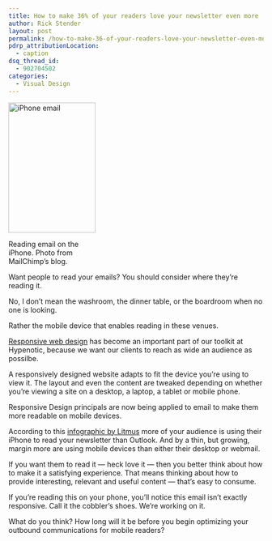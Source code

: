 ```yaml
---
title: How to make 36% of your readers love your newsletter even more
author: Rick Stender
layout: post
permalink: /how-to-make-36-of-your-readers-love-your-newsletter-even-more/
pdrp_attributionLocation:
  - caption
dsq_thread_id:
  - 902704502
categories:
  - Visual Design
---
```

<div id="attachment_10035" style="width: 182px" class="wp-caption alignleft">
  <img class=" wp-image-10035  " title="iphone-html-email" alt="iPhone email" src="http://hypenotic.com/wordpress/wp-content/uploads/2012/10/iphone-html-email.jpg" width="172" height="257" /><p class="wp-caption-text">
    Reading email on the iPhone. Photo from MailChimp&#8217;s blog.
  </p>
</div>

Want people to read your emails? You should consider where they&#8217;re reading it.

No, I don&#8217;t mean the washroom, the dinner table, or the boardroom when no one is looking.

Rather the mobile device that enables reading in these venues.

[Responsive web design][1] has become an important part of our toolkit at Hypenotic, because we want our clients to reach as wide an audience as possilbe.

A responsively designed website adapts to fit the device you&#8217;re using to view it. The layout and even the content are tweaked depending on whether you&#8217;re viewing a site on a desktop, a laptop, a tablet or mobile phone.

Responsive Design principals are now being applied to email to make them more readable on mobile devices.

According to this [infographic by Litmus][2] more of your audience is using their iPhone to read your newsletter than Outlook. And by a thin, but growing, margin more are using mobile devices than either their desktop or webmail.

If you want them to read it &#8212; heck love it &#8212; then you better think about how to make it a satisfying experience. That means thinking about how to provide interesting, relevant and useful content &#8212; that&#8217;s easy to consume.

If you&#8217;re reading this on your phone, you&#8217;ll notice this email isn&#8217;t exactly responsive. Call it the cobbler&#8217;s shoes. We&#8217;re working on it.

What do you think? How long will it be before you begin optimizing your outbound communications for mobile readers?

 [1]: http://designmodo.com/responsive-design-examples/ "Responsive design examples"
 [2]: http://litmus.com/blog/email-client-market-share-stats-infographic-june-2012/email-client-market-share-june-2012 "Litmus email market share infographic"